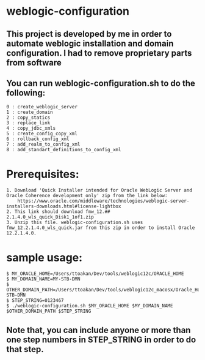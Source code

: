 # weblogic-configuration
## This project is developed by me in order to automate weblogic installation and domain configuration. I had to remove proprietary parts from software
## You can run weblogic-configuration.sh to do the following:
	0 : create_weblogic_server
	1 : create_domain
	2 : copy_statics
	3 : replace_link
	4 : copy_jdbc_xmls
	5 : create_config_copy_xml
	6 : rollback_config_xml
	7 : add_realm_to_config_xml
	8 : add_standart_definitions_to_config_xml

# Prerequisites:
	1. Download 'Quick Installer intended for Oracle WebLogic Server and Oracle Coherence development only' zip from the link below: 
	    https://www.oracle.com/middleware/technologies/weblogic-server-installers-downloads.html#license-lightbox 
	2. This link should download fmw_12.## 2.1.4.0_wls_quick_Disk1_1of1.zip
	3. Unzip this file. weblogic-configuration.sh uses fmw_12.2.1.4.0_wls_quick.jar from this zip in order to install Oracle 12.2.1.4.0.


# sample usage:
	$ MY_ORACLE_HOME=/Users/ttoakan/Dev/tools/weblogic12c/ORACLE_HOME
	$ MY_DOMAIN_NAME=MY-STB-DMN
	$ OTHER_DOMAIN_PATH=/Users/ttoakan/Dev/tools/weblogic12c_macosx/Oracle_Home/user_projects/domains/MY-STB-DMN
	$ STEP_STRING=0123467
	$ ./weblogic-configuration.sh $MY_ORACLE_HOME $MY_DOMAIN_NAME $OTHER_DOMAIN_PATH $STEP_STRING
## Note that, you can include anyone or more than one step numbers in STEP_STRING in order to do that step.
